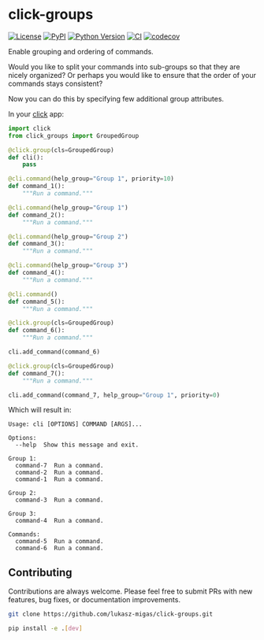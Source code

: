 # click-groups

[![License](https://img.shields.io/pypi/l/click-groups.svg?color=green)](https://github.com/lukasz-migas/click-groups/raw/main/LICENSE)
[![PyPI](https://img.shields.io/pypi/v/click-groups.svg?color=green)](https://pypi.org/project/click-groups)
[![Python Version](https://img.shields.io/pypi/pyversions/click-groups.svg?color=green)](https://python.org)
[![CI](https://github.com/lukasz-migas/click-groups/actions/workflows/ci.yml/badge.svg)](https://github.com/lukasz-migas/click-groups/actions/workflows/ci.yml)
[![codecov](https://codecov.io/gh/lukasz-migas/click-groups/branch/main/graph/badge.svg)](https://codecov.io/gh/lukasz-migas/click-groups)

Enable grouping and ordering of commands.

Would you like to split your commands into sub-groups so that they are nicely organized? Or perhaps you would like to ensure that the order of your commands stays consistent?

Now you can do this by specifying few additional group attributes.

In your [click](http://click.pocoo.org/) app:

```python
import click
from click_groups import GroupedGroup

@click.group(cls=GroupedGroup)
def cli():
    pass

@cli.command(help_group="Group 1", priority=10)
def command_1():
    """Run a command."""

@cli.command(help_group="Group 1")
def command_2():
    """Run a command."""

@cli.command(help_group="Group 2")
def command_3():
    """Run a command."""

@cli.command(help_group="Group 3")
def command_4():
    """Run a command."""

@cli.command()
def command_5():
    """Run a command."""

@click.group(cls=GroupedGroup)
def command_6():
    """Run a command."""

cli.add_command(command_6)

@click.group(cls=GroupedGroup)
def command_7():
    """Run a command."""

cli.add_command(command_7, help_group="Group 1", priority=0)
```

Which will result in:
```
Usage: cli [OPTIONS] COMMAND [ARGS]...

Options:
  --help  Show this message and exit.

Group 1:
  command-7  Run a command.
  command-2  Run a command.
  command-1  Run a command.

Group 2:
  command-3  Run a command.

Group 3:
  command-4  Run a command.

Commands:
  command-5  Run a command.
  command-6  Run a command.
```

## Contributing

Contributions are always welcome. Please feel free to submit PRs with new features, bug fixes, or documentation improvements.

```bash
git clone https://github.com/lukasz-migas/click-groups.git

pip install -e .[dev]
```